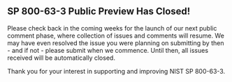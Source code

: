 ## SP 800-63-3 Public Preview Has Closed!

Please check back in the coming weeks for the launch of our next public comment phase, where collection of issues and comments will resume. We may have even resolved the issue you were planning on submitting by then - and if not - please submit when we commence.  Until then, all issues received will be automatically closed.

Thank you for your interest in supporting and improving NIST SP 800-63-3.

